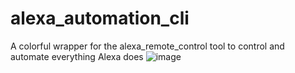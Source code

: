 # alexa_automation_cli
A colorful wrapper for the alexa_remote_control tool to control and automate everything Alexa does
![image](https://github.com/meirlazar/alexa_automation_cli/assets/2780621/2d19e2b2-6c53-40f2-8e1c-684473ac3a2b)
